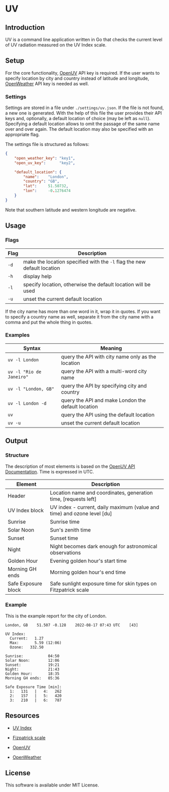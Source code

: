 # UV

## Introduction

UV is a command line application written in Go that checks the current level of UV radiation measured on the UV Index scale.

## Setup

For the core functionality, [OpenUV](https://www.openuv.io/) API key is required. If the user wants to specify location by city and country instead of latitude and longitude, [OpenWeather](https://openweathermap.org/) API key is needed as well.

### Settings

Settings are stored in a file under `./settings/uv.json`. If the file is not found, a new one is generated. With the help of this file the user provides their API keys and, optionally, a default location of choice (may be left as `null`). Specifying a default location allows to omit the passage of the same name over and over again. The default location may also be specified with an appropriate flag.

The settings file is structured as follows:

```json
{
    "open_weather_key": "key1",
    "open_uv_key":      "key2",

    "default_location": {
        "name":    "London",
        "country": "GB",
        "lat":     51.50732,
        "lon":     -0.1276474
    }
}
```

Note that southern latitude and western longitude are negative.

## Usage

### Flags

| Flag | Description                                                             |
|------|-------------------------------------------------------------------------|
| `-d` | make the location specified with the `-l` flag the new default location |
| `-h` | display help                                                            |
| `-l` | specify location, otherwise the default location will be used           |
| `-u` | unset the current default location                                      |

If the city name has more than one word in it, wrap it in quotes. If you want to specify a country name as well, separate it from the city name with a comma and put the whole thing in quotes.

### Examples

| Syntax                   | Meaning                                            |
|--------------------------|----------------------------------------------------|
| `uv -l London`           | query the API with city name only as the location  |
| `uv -l "Rio de Janeiro"` | query the API with a multi-word city name          |
| `uv -l "London, GB"`     | query the API by specifying city and country       |
| `uv -l London -d`        | query the API and make London the default location |
| `uv`                     | query the API using the default location           |
| `uv -u`                  | unset the current default location                 |

## Output

### Structure

The description of most elements is based on the [OpenUV API Documentation](https://www.openuv.io/uvindex). Time is expressed in UTC.

| Element             | Description                                                               |
|---------------------|---------------------------------------------------------------------------|
| Header              | Location name and coordinates, generation time, [requests left]           |
| UV Index block      | UV index - current, daily maximum (value and time) and ozone level \[du\] |
| Sunrise             | Sunrise time                                                              |
| Solar Noon          | Sun's zenith time                                                         |
| Sunset              | Sunset time                                                               |
| Night               | Night becomes dark enough for astronomical observations                   |
| Golden Hour         | Evening golden hour's start time                                          |
| Morning GH ends     | Morning golden hour's end time                                            |
| Safe Exposure block | Safe sunlight exposure time for skin types on Fitzpatrick scale           |

### Example 

This is the example report for the city of London.

```
London, GB    51.507 -0.128    2022-08-17 07:43 UTC    [43]

UV Index:
  Current:   1.27
  Max:       5.59 (12:06)
  Ozone:   332.50

Sunrise:           04:50
Solar Noon:        12:06
Sunset:            19:21
Night:             21:43
Golden Hour:       18:35
Morning GH ends:   05:36

Safe Exposure Time [min]:
  1:   131   |   4:   262
  2:   157   |   5:   420
  3:   210   |   6:   787
```

## Resources

* [UV Index](https://en.wikipedia.org/wiki/Ultraviolet_index)
* [Fizpatrick scale](https://en.wikipedia.org/wiki/Fitzpatrick_scale)

* [OpenUV](https://www.openuv.io/)
* [OpenWeather](https://openweathermap.org/)

## License

This software is available under MIT License.
